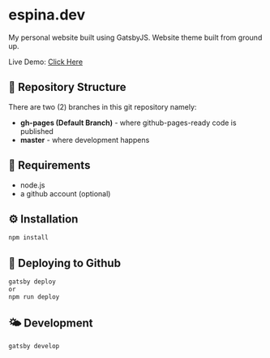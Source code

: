 # espina.dev
My personal website built using GatsbyJS. Website theme built from ground up.

Live Demo: [Click Here](http://espina.dev)

## 🧀 Repository Structure
There are two (2) branches in this git repository namely:
- **gh-pages (Default Branch)** - where github-pages-ready code is published
- **master** - where development happens


## 🥤 Requirements
- node.js
- a github account (optional)

## ⚙ Installation
```bash
npm install
```

## 🚀 Deploying to Github
```bash
gatsby deploy
or
npm run deploy
```

## 🌤 Development
```bash
gatsby develop
```